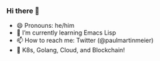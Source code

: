 ### Hi there 👋
- 😄 Pronouns: he/him
- 🌱 I’m currently learning Emacs Lisp
- 📫 How to reach me: Twitter (@paulmartinmeier)
- :blue_heart: K8s, Golang, Cloud, and Blockchain!

<!--
**paulmeier/paulmeier** is a ✨ _special_ ✨ repository because its `README.md` (this file) appears on your GitHub profile.

Here are some ideas to get you started:

- 🔭 I’m currently working on ...
- 🌱 I’m currently learning ...
- 👯 I’m looking to collaborate on ...
- 🤔 I’m looking for help with ...
- 💬 Ask me about ...
- 📫 How to reach me: ...
- 😄 Pronouns: ...
- ⚡ Fun fact: ...
- :link: ENS: ...
-->
